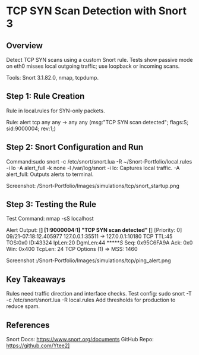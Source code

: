 # TCP SYN Scan Detection with Snort 3

## Overview
Detect TCP SYN scans using a custom Snort rule. Tests show passive mode on eth0 misses local outgoing traffic; use loopback or incoming scans.

Tools: Snort 3.1.82.0, nmap, tcpdump.

## Step 1: Rule Creation
Rule in local.rules for SYN-only packets.

Rule: alert tcp any any -> any any (msg:"TCP SYN scan detected"; flags:S; sid:9000004; rev:1;)

## Step 2: Snort Configuration and Run
Command:sudo snort -c /etc/snort/snort.lua -R ~/Snort-Portfolio/local.rules -i lo -A alert_full -k none -l /var/log/snort
-i lo: Captures local traffic.
-A alert_full: Outputs alerts to terminal.

Screenshot: /Snort-Portfolio/Images/simulations/tcp/snort_startup.png

## Step 3: Testing the Rule
Test Command: nmap -sS localhost

Alert Output: [**] [1:9000004:1] "TCP SYN scan detected" [**]
[Priority: 0] 
09/21-07:18:12.405977 127.0.0.1:35511 -> 127.0.0.1:10180
TCP TTL:45 TOS:0x0 ID:43324 IpLen:20 DgmLen:44
******S* Seq: 0x95C6FA9A  Ack: 0x0  Win: 0x400  TcpLen: 24
TCP Options (1) => MSS: 1460

Screenshot :/Snort-Portfolio/Images/simulations/tcp/ping_alert.png




## Key Takeaways
Rules need traffic direction and interface checks.
Test config: sudo snort -T -c /etc/snort/snort.lua -R local.rules
Add thresholds for production to reduce spam.

## References
Snort Docs: https://www.snort.org/documents
GitHub Repo: https://github.com/Ytee2]




